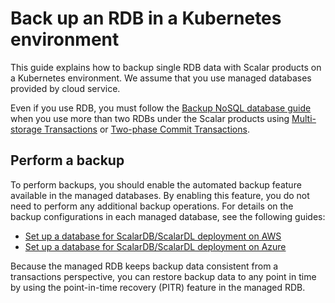 # Back up an RDB in a Kubernetes environment

This guide explains how to backup single RDB data with Scalar products on a Kubernetes environment. We assume that you use managed databases provided by cloud service.

Even if you use RDB, you must follow the [Backup NoSQL database guide](./BackupNoSQL.md) when you use more than two RDBs under the Scalar products using [Multi-storage Transactions](https://github.com/scalar-labs/scalardb/blob/master/docs/multi-storage-transactions.md) or [Two-phase Commit Transactions](https://github.com/scalar-labs/scalardb/blob/master/docs/two-phase-commit-transactions.md).

## Perform a backup

To perform backups, you should enable the automated backup feature available in the managed databases. By enabling this feature, you do not need to perform any additional backup operations. For details on the backup configurations in each managed database, see the following guides:

* [Set up a database for ScalarDB/ScalarDL deployment on AWS](./SetupDatabaseForAWS.md)
* [Set up a database for ScalarDB/ScalarDL deployment on Azure](./SetupDatabaseForAzure.md)

Because the managed RDB keeps backup data consistent from a transactions perspective, you can restore backup data to any point in time by using the point-in-time recovery (PITR) feature in the managed RDB.
